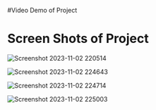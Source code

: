 #Video Demo of Project 


# Screen Shots of Project
![Screenshot 2023-11-02 220514](https://github.com/AftabIB/SecurePixel/assets/122194015/df2e150b-bee5-4d28-abb0-0d10437ed4b5)

![Screenshot 2023-11-02 224643](https://github.com/AftabIB/SecurePixel/assets/122194015/5b32ab00-0c78-4e3e-a641-f6b36c516aa0)

![Screenshot 2023-11-02 224714](https://github.com/AftabIB/SecurePixel/assets/122194015/e0f82bfe-d5b7-4891-8fdc-5dc3b2fa678c)

![Screenshot 2023-11-02 225003](https://github.com/AftabIB/SecurePixel/assets/122194015/93ec96ff-00f8-45ef-98a9-59944628bbbf)
